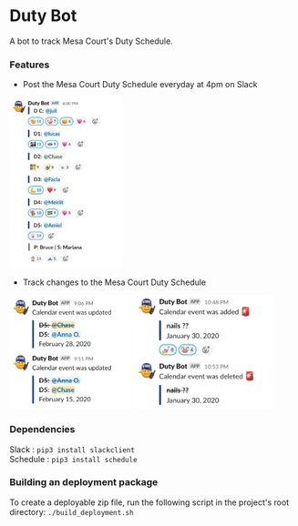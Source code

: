 # Duty Bot
A bot to track Mesa Court's Duty Schedule.  

### Features
- Post the Mesa Court Duty Schedule everyday at 4pm on Slack
<html>
<img src="https://raw.githubusercontent.com/ChaseC99/duty-bot/master/assets/screenshots/duty-team.png" height=300px>
</html>

- Track changes to the Mesa Court Duty Schedule
<html>
<img src="https://github.com/ChaseC99/duty-bot/blob/master/assets/screenshots/event-updated.png?raw=true" height=200px>
<img src="https://github.com/ChaseC99/duty-bot/blob/master/assets/screenshots/event-created-deleted.png?raw=true" height=200px>
</html>

### Dependencies
Slack : `pip3 install slackclient`  
Schedule : `pip3 install schedule`

### Building an deployment package
To create a deployable zip file, run the following script in the project's root directory: `./build_deployment.sh`
